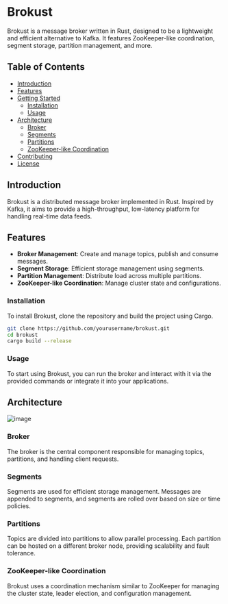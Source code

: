 # Brokust

Brokust is a message broker written in Rust, designed to be a lightweight and efficient alternative to Kafka. It features ZooKeeper-like coordination, segment storage, partition management, and more.

## Table of Contents

- [Introduction](#introduction)
- [Features](#features)
- [Getting Started](#getting-started)
  - [Installation](#installation)
  - [Usage](#usage)
- [Architecture](#architecture)
  - [Broker](#broker)
  - [Segments](#segments)
  - [Partitions](#partitions)
  - [ZooKeeper-like Coordination](#zookeeper-like-coordination)
- [Contributing](#contributing)
- [License](#license)


## Introduction

Brokust is a distributed message broker implemented in Rust. Inspired by Kafka, it aims to provide a high-throughput, low-latency platform for handling real-time data feeds.

## Features

- **Broker Management**: Create and manage topics, publish and consume messages.
- **Segment Storage**: Efficient storage management using segments.
- **Partition Management**: Distribute load across multiple partitions.
- **ZooKeeper-like Coordination**: Manage cluster state and configurations.

### Installation

To install Brokust, clone the repository and build the project using Cargo.

```sh
git clone https://github.com/yourusername/brokust.git
cd brokust
cargo build --release
```

### Usage
To start using Brokust, you can run the broker and interact with it via the provided commands or integrate it into your applications.

## Architecture

![image](https://github.com/nerap/Brokust/assets/44852526/ea18ba15-c8c5-4194-8c0d-b51838c4bc71)

### Broker
The broker is the central component responsible for managing topics, partitions, and handling client requests.

### Segments
Segments are used for efficient storage management. Messages are appended to segments, and segments are rolled over based on size or time policies.

### Partitions
Topics are divided into partitions to allow parallel processing. Each partition can be hosted on a different broker node, providing scalability and fault tolerance.

### ZooKeeper-like Coordination
Brokust uses a coordination mechanism similar to ZooKeeper for managing the cluster state, leader election, and configuration management.
